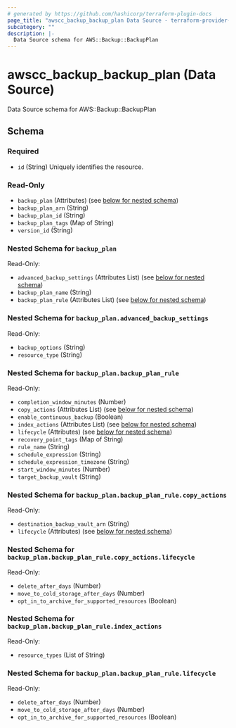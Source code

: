 ```yaml
---
# generated by https://github.com/hashicorp/terraform-plugin-docs
page_title: "awscc_backup_backup_plan Data Source - terraform-provider-awscc"
subcategory: ""
description: |-
  Data Source schema for AWS::Backup::BackupPlan
---
```


# awscc_backup_backup_plan (Data Source)

Data Source schema for AWS::Backup::BackupPlan



<!-- schema generated by tfplugindocs -->
## Schema

### Required

- `id` (String) Uniquely identifies the resource.

### Read-Only

- `backup_plan` (Attributes) (see [below for nested schema](#nestedatt--backup_plan))
- `backup_plan_arn` (String)
- `backup_plan_id` (String)
- `backup_plan_tags` (Map of String)
- `version_id` (String)

<a id="nestedatt--backup_plan"></a>
### Nested Schema for `backup_plan`

Read-Only:

- `advanced_backup_settings` (Attributes List) (see [below for nested schema](#nestedatt--backup_plan--advanced_backup_settings))
- `backup_plan_name` (String)
- `backup_plan_rule` (Attributes List) (see [below for nested schema](#nestedatt--backup_plan--backup_plan_rule))

<a id="nestedatt--backup_plan--advanced_backup_settings"></a>
### Nested Schema for `backup_plan.advanced_backup_settings`

Read-Only:

- `backup_options` (String)
- `resource_type` (String)


<a id="nestedatt--backup_plan--backup_plan_rule"></a>
### Nested Schema for `backup_plan.backup_plan_rule`

Read-Only:

- `completion_window_minutes` (Number)
- `copy_actions` (Attributes List) (see [below for nested schema](#nestedatt--backup_plan--backup_plan_rule--copy_actions))
- `enable_continuous_backup` (Boolean)
- `index_actions` (Attributes List) (see [below for nested schema](#nestedatt--backup_plan--backup_plan_rule--index_actions))
- `lifecycle` (Attributes) (see [below for nested schema](#nestedatt--backup_plan--backup_plan_rule--lifecycle))
- `recovery_point_tags` (Map of String)
- `rule_name` (String)
- `schedule_expression` (String)
- `schedule_expression_timezone` (String)
- `start_window_minutes` (Number)
- `target_backup_vault` (String)

<a id="nestedatt--backup_plan--backup_plan_rule--copy_actions"></a>
### Nested Schema for `backup_plan.backup_plan_rule.copy_actions`

Read-Only:

- `destination_backup_vault_arn` (String)
- `lifecycle` (Attributes) (see [below for nested schema](#nestedatt--backup_plan--backup_plan_rule--copy_actions--lifecycle))

<a id="nestedatt--backup_plan--backup_plan_rule--copy_actions--lifecycle"></a>
### Nested Schema for `backup_plan.backup_plan_rule.copy_actions.lifecycle`

Read-Only:

- `delete_after_days` (Number)
- `move_to_cold_storage_after_days` (Number)
- `opt_in_to_archive_for_supported_resources` (Boolean)



<a id="nestedatt--backup_plan--backup_plan_rule--index_actions"></a>
### Nested Schema for `backup_plan.backup_plan_rule.index_actions`

Read-Only:

- `resource_types` (List of String)


<a id="nestedatt--backup_plan--backup_plan_rule--lifecycle"></a>
### Nested Schema for `backup_plan.backup_plan_rule.lifecycle`

Read-Only:

- `delete_after_days` (Number)
- `move_to_cold_storage_after_days` (Number)
- `opt_in_to_archive_for_supported_resources` (Boolean)

